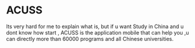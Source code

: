 # ACUSS
Its very hard for me to explain what is, but if u want Study in China and u dont know how start , ACUSS is the application mobile that can  help you ,u can directly more than 60000 programs and all Chinese universities.

